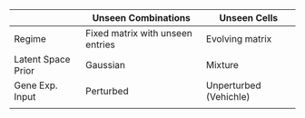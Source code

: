 |                    | Unseen Combinations              | Unseen Cells           |
| ------------------ | -------------------------------- | ---------------------- |
| Regime             | Fixed matrix with unseen entries | Evolving matrix        |
| Latent Space Prior | Gaussian                         | Mixture                |
| Gene Exp. Input    | Perturbed                        | Unperturbed (Vehichle) |
|                    |                                  |                        |




